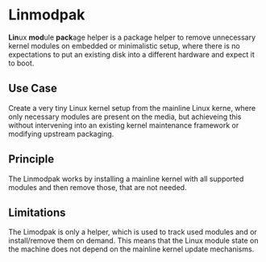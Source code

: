 # Linmodpak

**Lin**ux **mod**ule **pack**age helper is a package helper to remove
unnecessary kernel modules on embedded or minimalistic setup, where
there is no expectations to put an existing disk into a different
hardware and expect it to boot.

## Use Case
Create a very tiny Linux kernel setup from the mainline Linux kerne,
where only necessary modules are present on the media, but achieveing
this without intervening into an existing kernel maintenance framework
or modifying upstream packaging.

## Principle
The Linmodpak works by installing a mainline kernel with all supported
modules and then remove those, that are not needed.

## Limitations
The Limodpak is only a helper, which is used to track used modules and
or install/remove them on demand. This means that the Linux module
state on the machine does not depend on the mainline kernel update
mechanisms.
